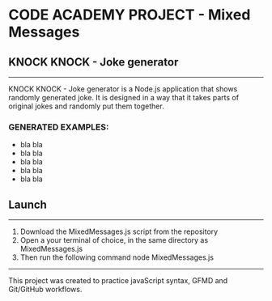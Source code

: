 # CODE ACADEMY PROJECT - Mixed Messages
## KNOCK KNOCK - Joke generator
---
KNOCK KNOCK - Joke generator is a Node.js application that shows randomly generated joke. 
It is designed in a way that it takes parts of original jokes and randomly put them together.

### GENERATED EXAMPLES:
* bla bla
* bla bla
* bla bla
* bla bla
* bla bla

## Launch
---
1. Download the MixedMessages.js script from the repository
2. Open a your terminal of choice, in the same directory as MixedMessages.js
3. Then run the following command node MixedMessages.js
---
This project was created to practice javaScript syntax, GFMD and Git/GitHub workflows.